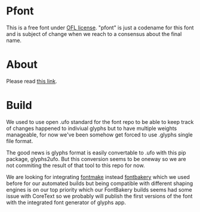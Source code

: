 # Pfont
This is a free font under [OFL license](http://scripts.sil.org/OFL).
"pfont" is just a codename for this font and is subject of change when we
reach to a consensus about the final name.

# About
Please read [this link](https://github.com/itmard/pfont/blob/master/ABOUT.md).

# Build
We used to use open .ufo standard for the font repo to be able to keep track of
changes happened to indiviual glyphs but to have multiple weights manageable,
for now we've been somehow get forced to use .glyphs single file format.

The good news is glyphs format is easily convertable to .ufo with this
pip package, glyphs2ufo. But this conversion seems to be oneway so we are
not commiting the result of that tool to this repo for now.

We are looking for integrating [fontmake](https://github.com/googlei18n/fontmake)
instead [fontbakery](https://github.com/googlefonts/fontbakery) which we used
before for our automated builds but being compatible with different shaping
engines is on our top priority which our FontBakery builds seems had some
issue with CoreText so we probably will publish the first versions of the
font with the integrated font generator of glyphs app.
